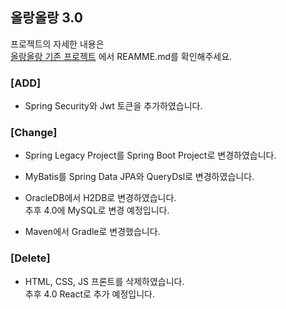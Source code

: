 ## 올랑올랑 3.0

프로젝트의 자세한 내용은  
[올랑올랑 기존 프로젝트](https://github.com/koeunju/TourProject.git)
에서 REAMME.md를 확인해주세요.

### [ADD]
- Spring Security와 Jwt 토큰을 추가하였습니다.

### [Change] 
- Spring Legacy Project를 Spring Boot Project로 변경하였습니다.
- MyBatis를 Spring Data JPA와 QueryDsl로 변경하였습니다.
- OracleDB에서 H2DB로 변경하였습니다.   
  추후 4.0에 MySQL로 변경 예정입니다.
    
- Maven에서 Gradle로 변경했습니다.
  
### [Delete] 
- HTML, CSS, JS 프론트를 삭제하였습니다.   
추후 4.0 React로 추가 예정입니다.